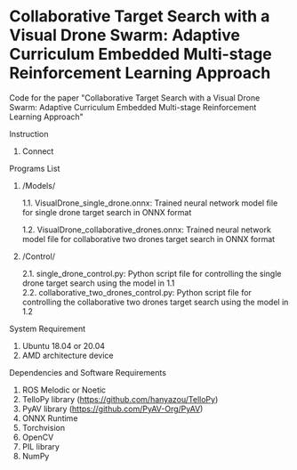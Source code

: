 # Collaborative Target Search with a Visual Drone Swarm: Adaptive Curriculum Embedded  Multi-stage Reinforcement Learning Approach

Code for the paper "Collaborative Target Search with a Visual Drone Swarm: Adaptive Curriculum Embedded  Multi-stage Reinforcement Learning Approach"


Instruction
1. Connect 


Programs List   
1. /Models/
      
    1.1. VisualDrone_single_drone.onnx: Trained neural network model file for single drone target search in ONNX format 

    1.2. VisualDrone_collaborative_drones.onnx: Trained neural network model file for collaborative two drones target search in ONNX format
2. /Control/

    2.1. single_drone_control.py: Python script file for controlling the single drone target search using the model in 1.1      
    2.2. collaborative_two_drones_control.py: Python script file for controlling the collaborative two drones target search using the model in 1.2    

System Requirement
1. Ubuntu 18.04 or 20.04
2. AMD architecture device

Dependencies and Software Requirements
1. ROS Melodic or Noetic
2. TelloPy library (https://github.com/hanyazou/TelloPy)
3. PyAV library (https://github.com/PyAV-Org/PyAV)
4. ONNX Runtime
5. Torchvision
6. OpenCV
7. PIL library
8. NumPy
